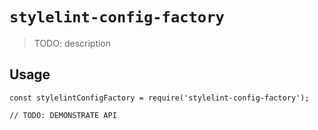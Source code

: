 # `stylelint-config-factory`

> TODO: description

## Usage

```
const stylelintConfigFactory = require('stylelint-config-factory');

// TODO: DEMONSTRATE API
```
